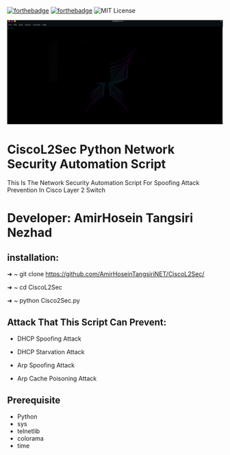 [![forthebadge](https://forthebadge.com/images/badges/made-with-python.svg)](https://forthebadge.com)
[![forthebadge](https://forthebadge.com/images/badges/gluten-free.svg)](https://forthebadge.com)
![MIT License](https://img.shields.io/static/v1?label=License&message=MIT&color=RED)
<p align="center">
  <img src="Gif/CiscoL2SecGif.gif" alt="Master">
</p>


# CiscoL2Sec Python Network Security Automation Script

This Is The Network Security Automation Script For Spoofing Attack Prevention In Cisco Layer 2 Switch

# Developer: AmirHosein Tangsiri Nezhad

## installation:
➜  ~ git clone https://github.com/AmirHoseinTangsiriNET/CiscoL2Sec/

➜  ~ cd CiscoL2Sec

➜  ~ python Cisco2Sec.py

## Attack That This Script Can Prevent:

* DHCP Spoofing Attack

* DHCP Starvation Attack 

* Arp Spoofing Attack

* Arp Cache Poisoning Attack

## Prerequisite
* Python 
* sys
* telnetlib
* colorama
* time


